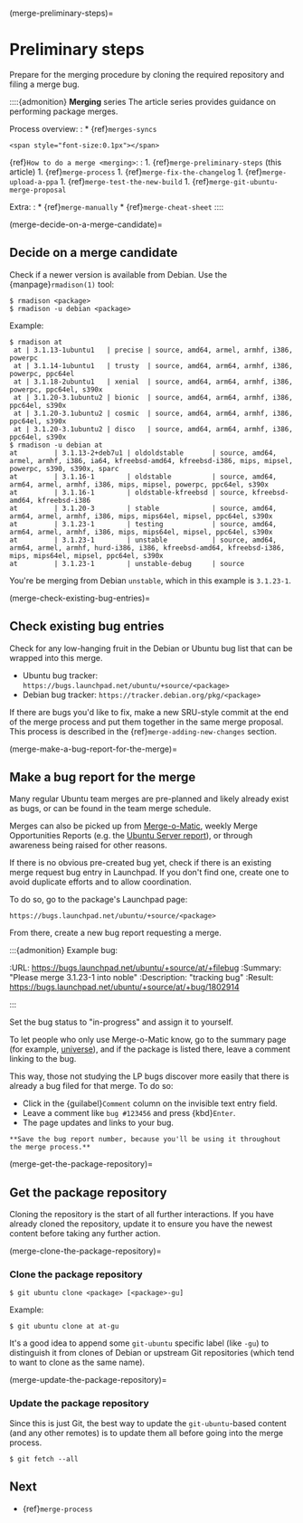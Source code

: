 (merge-preliminary-steps)=
# Preliminary steps

Prepare for the merging procedure by cloning the required repository and filing a merge bug.


::::{admonition} **Merging** series
The article series provides guidance on performing package merges.

Process overview:
:   * {ref}`merges-syncs`

```{raw} html
<span style="font-size:0.1px"></span>
```

{ref}`How to do a merge <merging>`:
:   1. {ref}`merge-preliminary-steps` (this article)
    1. {ref}`merge-process`
    1. {ref}`merge-fix-the-changelog`
    1. {ref}`merge-upload-a-ppa`
    1. {ref}`merge-test-the-new-build`
    1. {ref}`merge-git-ubuntu-merge-proposal`

Extra:
:   * {ref}`merge-manually`
    * {ref}`merge-cheat-sheet`
::::


(merge-decide-on-a-merge-candidate)=
## Decide on a merge candidate

Check if a newer version is available from Debian. Use the {manpage}`rmadison(1)` tool:

```none
$ rmadison <package>
$ rmadison -u debian <package>
```

Example:

```none
$ rmadison at
 at | 3.1.13-1ubuntu1   | precise | source, amd64, armel, armhf, i386, powerpc
 at | 3.1.14-1ubuntu1   | trusty  | source, amd64, arm64, armhf, i386, powerpc, ppc64el
 at | 3.1.18-2ubuntu1   | xenial  | source, amd64, arm64, armhf, i386, powerpc, ppc64el, s390x
 at | 3.1.20-3.1ubuntu2 | bionic  | source, amd64, arm64, armhf, i386, ppc64el, s390x
 at | 3.1.20-3.1ubuntu2 | cosmic  | source, amd64, arm64, armhf, i386, ppc64el, s390x
 at | 3.1.20-3.1ubuntu2 | disco   | source, amd64, arm64, armhf, i386, ppc64el, s390x
$ rmadison -u debian at
at         | 3.1.13-2+deb7u1 | oldoldstable       | source, amd64, armel, armhf, i386, ia64, kfreebsd-amd64, kfreebsd-i386, mips, mipsel, powerpc, s390, s390x, sparc
at         | 3.1.16-1        | oldstable          | source, amd64, arm64, armel, armhf, i386, mips, mipsel, powerpc, ppc64el, s390x
at         | 3.1.16-1        | oldstable-kfreebsd | source, kfreebsd-amd64, kfreebsd-i386
at         | 3.1.20-3        | stable             | source, amd64, arm64, armel, armhf, i386, mips, mips64el, mipsel, ppc64el, s390x
at         | 3.1.23-1        | testing            | source, amd64, arm64, armel, armhf, i386, mips, mips64el, mipsel, ppc64el, s390x
at         | 3.1.23-1        | unstable           | source, amd64, arm64, armel, armhf, hurd-i386, i386, kfreebsd-amd64, kfreebsd-i386, mips, mips64el, mipsel, ppc64el, s390x
at         | 3.1.23-1        | unstable-debug     | source
```

You're be merging from Debian `unstable`, which in this example is `3.1.23-1`.


(merge-check-existing-bug-entries)=
## Check existing bug entries

Check for any low-hanging fruit in the Debian or Ubuntu bug list that can be wrapped into this merge.

* Ubuntu bug tracker: `https://bugs.launchpad.net/ubuntu/+source/<package>`
* Debian bug tracker: `https://tracker.debian.org/pkg/<package>`

If there are bugs you'd like to fix, make a new SRU-style commit at the end of the merge process and put them together in the same merge proposal. This process is described in the {ref}`merge-adding-new-changes` section.


(merge-make-a-bug-report-for-the-merge)=
## Make a bug report for the merge

Many regular Ubuntu team merges are pre-planned and likely already exist as bugs, or can be found in the team merge schedule.

Merges can also be picked up from [Merge-o-Matic](https://merges.ubuntu.com/main.html), weekly Merge Opportunities Reports (e.g. the [Ubuntu Server report](https://lists.ubuntu.com/archives/ubuntu-server/2024-June/010077.html)), or through awareness being raised for other reasons.

If there is no obvious pre-created bug yet, check if there is an existing merge request bug entry in Launchpad. If you don't find one, create one to avoid duplicate efforts and to allow coordination.

To do so, go to the package's Launchpad page:

`https://bugs.launchpad.net/ubuntu/+source/<package>`

From there, create a new bug report requesting a merge.

:::{admonition} Example bug:

:URL: https://bugs.launchpad.net/ubuntu/+source/at/+filebug
:Summary: "Please merge 3.1.23-1 into noble"
:Description: "tracking bug"
:Result: https://bugs.launchpad.net/ubuntu/+source/at/+bug/1802914

:::

Set the bug status to "in-progress" and assign it to yourself.

To let people who only use Merge-o-Matic know, go to the summary page (for example, [universe](https://merges.ubuntu.com/universe.html)), and if the package is listed there, leave a comment linking to the bug.

This way, those not studying the LP bugs discover more easily that there is already a bug filed for that merge. To do so:

* Click in the {guilabel}`Comment` column on the invisible text entry field.
* Leave a comment like `bug #123456` and press {kbd}`Enter`.
* The page updates and links to your bug.

```{important}
**Save the bug report number, because you'll be using it throughout the merge process.**
```


(merge-get-the-package-repository)=
## Get the package repository

Cloning the repository is the start of all further interactions. If you have already cloned the repository, update it to ensure you have the newest content before taking any further action.


(merge-clone-the-package-repository)=
### Clone the package repository

```none
$ git ubuntu clone <package> [<package>-gu]
```

Example:

```none
$ git ubuntu clone at at-gu
```

It's a good idea to append some `git-ubuntu` specific label (like `-gu`) to distinguish it from clones of Debian or upstream Git repositories (which tend to want to clone as the same name).


(merge-update-the-package-repository)=
### Update the package repository

Since this is just Git, the best way to update the `git-ubuntu`-based content (and any other remotes) is to update them all before going into the merge process.

```none
$ git fetch --all
```


## Next

* {ref}`merge-process`
